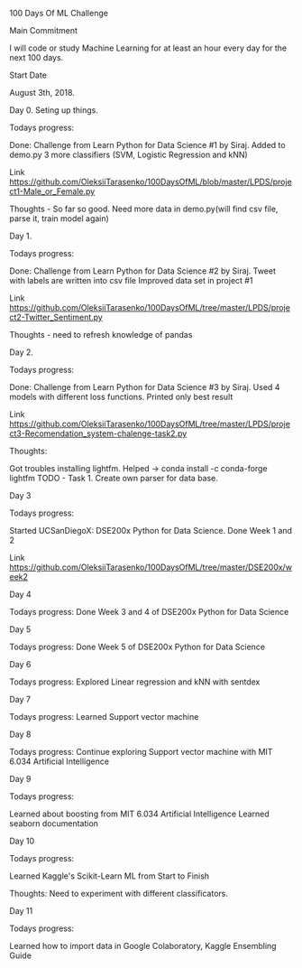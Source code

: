 100 Days Of ML Challenge

Main Commitment

I will code or study Machine Learning for at least an hour every day for the next 100 days.

Start Date

August 3th, 2018.

Day 0. Seting up things.

Todays progress:

Done:
Challenge from Learn Python for Data Science #1 by Siraj.
Added to demo.py 3 more classifiers (SVM, Logistic Regression and kNN)

Link https://github.com/OleksiiTarasenko/100DaysOfML/blob/master/LPDS/project1-Male_or_Female.py  
                   
Thoughts -  So far so good. Need more data in demo.py(will find csv file, parse it, train model again)  

Day 1. 

Todays progress:

Done:
Challenge from Learn Python for Data Science #2 by Siraj.
Tweet with labels are written into csv file
Improved data set in project #1

Link https://github.com/OleksiiTarasenko/100DaysOfML/tree/master/LPDS/project2-Twitter_Sentiment.py

Thoughts - need to refresh knowledge of pandas

Day 2.

Todays progress:

Done: 
Challenge from Learn Python for Data Science #3 by Siraj.
Used 4  models with different loss functions. Printed only best result

Link https://github.com/OleksiiTarasenko/100DaysOfML/tree/master/LPDS/project3-Recomendation_system-chalenge-task2.py

Thoughts:

 Got troubles installing lightfm. Helped -> conda install -c conda-forge lightfm
 TODO - Task 1. Create own parser for data base.

 Day 3

 Todays progress:

 Started UCSanDiegoX: DSE200x Python for Data Science. Done Week 1 and 2

 Link 
https://github.com/OleksiiTarasenko/100DaysOfML/tree/master/DSE200x/week2

 Day 4

 Todays progress:
 Done Week 3 and 4 of DSE200x Python for Data Science


 Day 5

 Todays progress:
 Done Week 5 of DSE200x Python for Data Science

 Day 6

 Todays progress:
 Explored Linear regression and kNN with sentdex

 Day 7

 Todays progress:
 Learned Support vector machine

 Day 8

 Todays progress:
 Continue exploring Support vector machine with MIT 6.034 Artificial Intelligence

 Day 9

 Todays progress:

 Learned about boosting from MIT 6.034 Artificial Intelligence
 Learned seaborn documentation

 Day 10

 Todays progress:

 Learned Kaggle's Scikit-Learn ML from Start to Finish

Thoughts: Need to experiment with different classificators.

Day 11

Todays progress:

Learned  how to import data in Google Colaboratory, Kaggle Ensembling Guide


